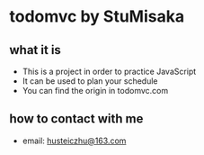 # todomvc by StuMisaka
## what it is
+ This is a project in order to practice JavaScript
+ It can be used to plan your schedule
+ You can find the origin in todomvc.com
## how to contact with me 
+ email: husteiczhu@163.com